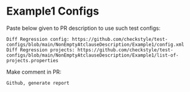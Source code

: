 # Example1 Configs
Paste below given to PR description to use such test configs:
```
Diff Regression config: https://github.com/checkstyle/test-configs/blob/main/NonEmptyAtclauseDescription/Example1/config.xml
Diff Regression projects: https://github.com/checkstyle/test-configs/blob/main/NonEmptyAtclauseDescription/Example1/list-of-projects.properties
```
Make comment in PR:
```
Github, generate report
```
